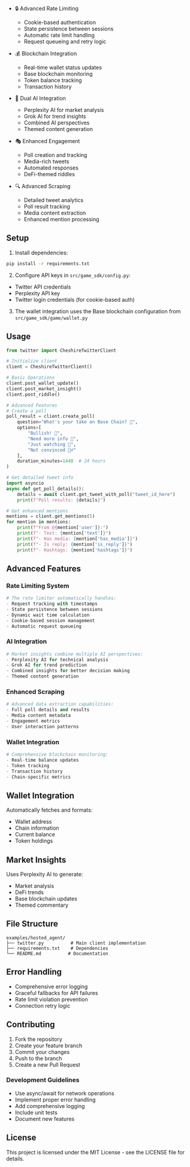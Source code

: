 - 🔒 Advanced Rate Limiting
  - Cookie-based authentication
  - State persistence between sessions
  - Automatic rate limit handling
  - Request queueing and retry logic

- 💰 Blockchain Integration
  - Real-time wallet status updates
  - Base blockchain monitoring
  - Token balance tracking
  - Transaction history

- 🤖 Dual AI Integration
  - Perplexity AI for market analysis
  - Grok AI for trend insights
  - Combined AI perspectives
  - Themed content generation

- 🎭 Enhanced Engagement
  - Poll creation and tracking
  - Media-rich tweets
  - Automated responses
  - DeFi-themed riddles

- 🔍 Advanced Scraping
  - Detailed tweet analytics
  - Poll result tracking
  - Media content extraction
  - Enhanced mention processing

## Setup

1. Install dependencies:
```bash
pip install -r requirements.txt
```

2. Configure API keys in `src/game_sdk/config.py`:
- Twitter API credentials
- Perplexity API key
- Twitter login credentials (for cookie-based auth)

3. The wallet integration uses the Base blockchain configuration from `src/game_sdk/game/wallet.py`

## Usage

```python
from twitter import CheshireTwitterClient

# Initialize client
client = CheshireTwitterClient()

# Basic Operations
client.post_wallet_update()
client.post_market_insight()
client.post_riddle()

# Advanced Features
# Create a poll
poll_result = client.create_poll(
    question="What's your take on Base Chain? 🤔",
    options=[
        "Bullish! 🚀",
        "Need more info 🤔",
        "Just watching 👀",
        "Not convinced 🤷‍♂️"
    ],
    duration_minutes=1440  # 24 hours
)

# Get detailed tweet info
import asyncio
async def get_poll_details():
    details = await client.get_tweet_with_poll("tweet_id_here")
    print(f"Poll results: {details}")

# Get enhanced mentions
mentions = client.get_mentions(5)
for mention in mentions:
    print(f"From @{mention['user']}:")
    print(f"- Text: {mention['text']}")
    print(f"- Has media: {mention['has_media']}")
    print(f"- Is reply: {mention['is_reply']}")
    print(f"- Hashtags: {mention['hashtags']}")
```

## Advanced Features

### Rate Limiting System
```python
# The rate limiter automatically handles:
- Request tracking with timestamps
- State persistence between sessions
- Dynamic wait time calculation
- Cookie-based session management
- Automatic request queueing
```

### AI Integration
```python
# Market insights combine multiple AI perspectives:
- Perplexity AI for technical analysis
- Grok AI for trend prediction
- Combined insights for better decision making
- Themed content generation
```

### Enhanced Scraping
```python
# Advanced data extraction capabilities:
- Full poll details and results
- Media content metadata
- Engagement metrics
- User interaction patterns
```

### Wallet Integration
```python
# Comprehensive blockchain monitoring:
- Real-time balance updates
- Token tracking
- Transaction history
- Chain-specific metrics
```

## Wallet Integration

Automatically fetches and formats:
- Wallet address
- Chain information
- Current balance
- Token holdings

## Market Insights

Uses Perplexity AI to generate:
- Market analysis
- DeFi trends
- Base blockchain updates
- Themed commentary

## File Structure

```
examples/hosted_agent/
├── twitter.py          # Main client implementation
├── requirements.txt    # Dependencies
└── README.md          # Documentation
```

## Error Handling

- Comprehensive error logging
- Graceful fallbacks for API failures
- Rate limit violation prevention
- Connection retry logic

## Contributing

1. Fork the repository
2. Create your feature branch
3. Commit your changes
4. Push to the branch
5. Create a new Pull Request

### Development Guidelines
- Use async/await for network operations
- Implement proper error handling
- Add comprehensive logging
- Include unit tests
- Document new features

## License

This project is licensed under the MIT License - see the LICENSE file for details.
